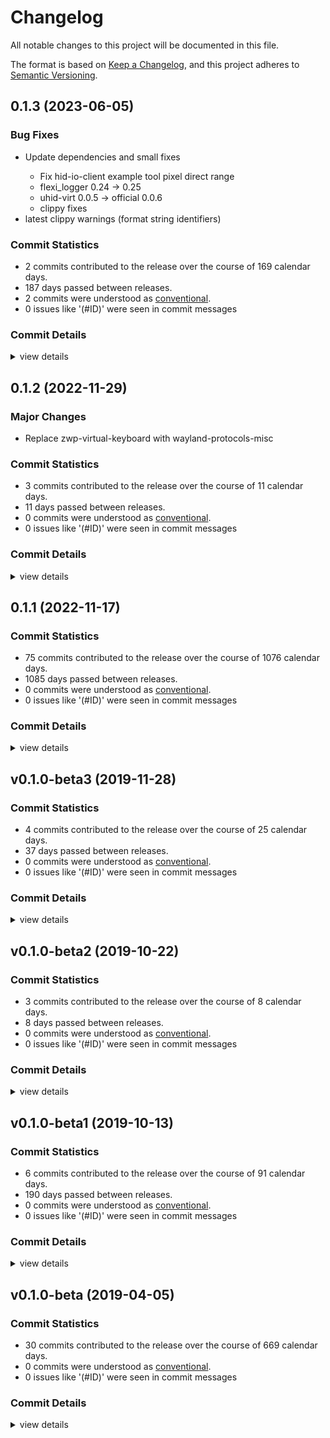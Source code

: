 # Changelog

All notable changes to this project will be documented in this file.

The format is based on [Keep a Changelog](https://keepachangelog.com/en/1.0.0/),
and this project adheres to [Semantic Versioning](https://semver.org/spec/v2.0.0.html).

## 0.1.3 (2023-06-05)

### Bug Fixes

 - <csr-id-62af0b510a7399645469e72f10fbfeffdb5edc7a/> Update dependencies and small fixes
   - Fix hid-io-client example tool pixel direct range
   - flexi_logger 0.24 -> 0.25
   - uhid-virt 0.0.5 -> official 0.0.6
   - clippy fixes
 - <csr-id-559757292afa1cb1e7a8d0ee28d75a3ae8a26ab2/> latest clippy warnings (format string identifiers)

### Commit Statistics

<csr-read-only-do-not-edit/>

 - 2 commits contributed to the release over the course of 169 calendar days.
 - 187 days passed between releases.
 - 2 commits were understood as [conventional](https://www.conventionalcommits.org).
 - 0 issues like '(#ID)' were seen in commit messages

### Commit Details

<csr-read-only-do-not-edit/>

<details><summary>view details</summary>

 * **Uncategorized**
    - Update dependencies and small fixes ([`62af0b5`](https://github.com/hid-io/hid-io-core/commit/62af0b510a7399645469e72f10fbfeffdb5edc7a))
    - Latest clippy warnings (format string identifiers) ([`5597572`](https://github.com/hid-io/hid-io-core/commit/559757292afa1cb1e7a8d0ee28d75a3ae8a26ab2))
</details>

## 0.1.2 (2022-11-29)

### Major Changes

- Replace zwp-virtual-keyboard with wayland-protocols-misc

### Commit Statistics

<csr-read-only-do-not-edit/>

 - 3 commits contributed to the release over the course of 11 calendar days.
 - 11 days passed between releases.
 - 0 commits were understood as [conventional](https://www.conventionalcommits.org).
 - 0 issues like '(#ID)' were seen in commit messages

### Commit Details

<csr-read-only-do-not-edit/>

<details><summary>view details</summary>

 * **Uncategorized**
    - Fix clippy and Windows build issues ([`a735bd5`](https://github.com/hid-io/hid-io-core/commit/a735bd5693485b90940cbcce16bc4057aeb44621))
    - Replace zwp-virtual-keyboard with wayland-protocols-misc ([`9c048a2`](https://github.com/hid-io/hid-io-core/commit/9c048a2e06de93e6fb0a455cb6343353a00795af))
    - Fix clippy warnings ([`33c4c07`](https://github.com/hid-io/hid-io-core/commit/33c4c0751d797858b07ed395aa0bcd81cb6e9198))
</details>

## 0.1.1 (2022-11-17)

### Commit Statistics

<csr-read-only-do-not-edit/>

 - 75 commits contributed to the release over the course of 1076 calendar days.
 - 1085 days passed between releases.
 - 0 commits were understood as [conventional](https://www.conventionalcommits.org).
 - 0 issues like '(#ID)' were seen in commit messages

### Commit Details

<csr-read-only-do-not-edit/>

<details><summary>view details</summary>

 * **Uncategorized**
    - Add tokio as a public crate for easier library importing ([`3f9862b`](https://github.com/hid-io/hid-io-core/commit/3f9862b8d3429142658fbdbe1b885894a5cd9ceb))
    - Adding hid-io-client ([`77e5bd6`](https://github.com/hid-io/hid-io-core/commit/77e5bd6aa17a417939fec4bfba5f8ad2f6ee7ac5))
    - Fixes for PixelSetting and DirectSet capnp rpc ([`5394d79`](https://github.com/hid-io/hid-io-core/commit/5394d79da0b9fbc4a56bc104ca468e992be1241e))
    - Adding pixelSet and pixelSetting to capnp api ([`c742cf7`](https://github.com/hid-io/hid-io-core/commit/c742cf73c7de7f835318b25578fdd9dd741f1792))
    - Add pixel tool commands ([`980dc13`](https://github.com/hid-io/hid-io-core/commit/980dc138656b30f3707421b9478fed409fa54bf4))
    - Fixing clippy warnings ([`679d47d`](https://github.com/hid-io/hid-io-core/commit/679d47dd81a3cdd5b0fe9819b150a20022cf32e5))
    - Update capnproto schema to better describe manufacturing commands ([`486d854`](https://github.com/hid-io/hid-io-core/commit/486d854936b8fc2e51b5c4d50bce9e3b3760abde))
    - Add basic manufacturing test tooling ([`70020ee`](https://github.com/hid-io/hid-io-core/commit/70020eeb5d3b9597d04027b4c030fde627eff8f4))
    - Adding basic pixelSetting and pixelSet protos ([`25f5bf3`](https://github.com/hid-io/hid-io-core/commit/25f5bf3976645936d019024d83d4f4b4f5256a6e))
    - Add h0021(pixelset) h0026(directset) and update manufacturing commands ([`9eee16d`](https://github.com/hid-io/hid-io-core/commit/9eee16da20dd2be07fd83507d229da7124c45419))
    - Add h0030_openurl and CommandInterface for modules ([`69aee41`](https://github.com/hid-io/hid-io-core/commit/69aee411e1f0daf0e1f58b601a9696c49c8ce18a))
    - Add capnproto api for h0002_test and h0000_supported_ids ([`2979ac6`](https://github.com/hid-io/hid-io-core/commit/2979ac6adbe35213e41247545e7aa48d69407b8c))
    - Renaming defmt-impl feature to defmt ([`4f85e19`](https://github.com/hid-io/hid-io-core/commit/4f85e19aa908e7698a0962051f212e068900fc8c))
    - Switching to maintained memmap2 ([`8bab0ca`](https://github.com/hid-io/hid-io-core/commit/8bab0ca65d90851a3e27cdcbfd239f8f914cd49e))
    - Increment patch ([`6db862b`](https://github.com/hid-io/hid-io-core/commit/6db862b53552d417bb875d69de9eff422264eed7))
    - Fix tempfile usage so we no longer need the world_accessible patches ([`553a585`](https://github.com/hid-io/hid-io-core/commit/553a58557f5677fc55d19ee2867414a5dd7f5023))
    - Nightly clippy issues ([`bf655ee`](https://github.com/hid-io/hid-io-core/commit/bf655ee743dbb0b7033bbaf21343beb3e5024e89))
    - Updating linux dependencies to the latest versions ([`08e975d`](https://github.com/hid-io/hid-io-core/commit/08e975d360d50524e56cc2eb249cc3bfedf74993))
    - Fix clippy and build warnings ([`6f0ad47`](https://github.com/hid-io/hid-io-core/commit/6f0ad470ca2fb8342f7febb4cdc395bc1c38c689))
    - Remove bincode-core and serde dependencies ([`8d18fe9`](https://github.com/hid-io/hid-io-core/commit/8d18fe9809e7c3abdf6c1aa8812c20be893808f6))
    - Fixing test case issue with heapless ([`d34ef8c`](https://github.com/hid-io/hid-io-core/commit/d34ef8c1a76bb8846df41ca9969e8daab50e2e7b))
    - Adding basic defmt support to hid-io-protocol ([`c074bdb`](https://github.com/hid-io/hid-io-core/commit/c074bdbb73fe55a1a44d3c690df11883453d809c))
    - Updating to heapless 0.7 ([`674e724`](https://github.com/hid-io/hid-io-core/commit/674e724ae182af6c0d99f8012f1b4d489cced3df))
    - Adding versioning to hid-io-protocol ([`589db1e`](https://github.com/hid-io/hid-io-core/commit/589db1e80208dba0599149ab7f3283ce0b49d041))
    - Adding manufacturing-test support to examples ([`3213ebe`](https://github.com/hid-io/hid-io-core/commit/3213ebee96b1686272fff4f06c735baf9e2d2e04))
    - Fixing clippy errors ([`4d5e4d7`](https://github.com/hid-io/hid-io-core/commit/4d5e4d73daa6e2de08ff0378fe82f5b87701cd93))
    - Adding h0051 manufacturing test result ([`c8ce11c`](https://github.com/hid-io/hid-io-core/commit/c8ce11c6a5f9de8c4788e569b35945ccb85d522e))
    - Fixing h0030 and h0034 terminal commands ([`d58af7e`](https://github.com/hid-io/hid-io-core/commit/d58af7edb1081fed8ee3bb27876191b389258120))
    - More bring-up with hid-io-kibohd ([`e9c2cf3`](https://github.com/hid-io/hid-io-core/commit/e9c2cf38eae556a736203b8450633a0826d3b23f))
    - Fixing Sync packets ([`b83f996`](https://github.com/hid-io/hid-io-core/commit/b83f9960bd52eb0fbb4e31acaf66296fd2b6d72c))
    - More cleanup from hid-io-protocol integration ([`166ef4b`](https://github.com/hid-io/hid-io-core/commit/166ef4bf6fa93647484438c9d66224045a8825c4))
    - Integrated h0031 and h0034 into hid-io-core ([`32956aa`](https://github.com/hid-io/hid-io-core/commit/32956aadcec61588a433a03e5173406a21f7cf38))
    - Integrating more hid-io-protocol into hid-io-core ([`ef15ee1`](https://github.com/hid-io/hid-io-core/commit/ef15ee1cb1ce8b66b68cd0eea89999b869399d98))
    - Adding more hid-io commands ([`d835b13`](https://github.com/hid-io/hid-io-core/commit/d835b13ed0bb3645c7a0c3db6691dc88c42abddb))
    - Adding h0050 and integrating h0001 and h0005 in to hid-io-core ([`c24a6ef`](https://github.com/hid-io/hid-io-core/commit/c24a6ef27a213fc4cdf11a95f494cacaba0a2691))
    - Initial integration of hid-io-protocol into hid-io-core ([`36b62e4`](https://github.com/hid-io/hid-io-core/commit/36b62e4292e3e605f80a558d9e372befe0fe1001))
    - Adding split buffer processing ([`ebde1c1`](https://github.com/hid-io/hid-io-core/commit/ebde1c15a66ca3570413ddbff7f30a9fc058ca25))
    - Splitting out hid-io-protocol into it's own crate ([`46503de`](https://github.com/hid-io/hid-io-core/commit/46503de936dded5cfe6816637d286a1f47ad864a))
    - More tools and hid-io command work ([`192444e`](https://github.com/hid-io/hid-io-core/commit/192444e2f3c164ae268f5fbdbdcf30a21ebe0041))
    - Adding Terminal hid-io packet as a generic supported id ([`d0baab1`](https://github.com/hid-io/hid-io-core/commit/d0baab1355bd40ba24dd22364eb1c8e98a4575c8))
    - Small typo in Windows deps ([`543c5ce`](https://github.com/hid-io/hid-io-core/commit/543c5ce3aee62457277b0455161b61153533e0b7))
    - Adding library entry point ([`96567e4`](https://github.com/hid-io/hid-io-core/commit/96567e4350252182185b4d0e1ec9314f2e630f1e))
    - Adding optional features for hid-io ([`90eda51`](https://github.com/hid-io/hid-io-core/commit/90eda5100569e71ec9856ea36b16621532824388))
    - Fix new clippy warnings ([`b0d2b51`](https://github.com/hid-io/hid-io-core/commit/b0d2b51549eb12a4f6ef22da1fa921a4ec8e0584))
    - Updating GitHub Actions dependencies for Wayland ([`d37abb8`](https://github.com/hid-io/hid-io-core/commit/d37abb8ae5c9b9daf3050a05c39292887b51600f))
    - Updating Windows build ([`f3d410f`](https://github.com/hid-io/hid-io-core/commit/f3d410f8959390355a9a993ef5eeb707d1c454a4))
    - Adding Wayland UTF-8 typing support ([`f897ff2`](https://github.com/hid-io/hid-io-core/commit/f897ff2a8484a358308fcdc83f6585642e633b67))
    - Adding device info capnproto api ([`ab29e66`](https://github.com/hid-io/hid-io-core/commit/ab29e66de5033451c9460a8ec384050bff86a04c))
    - Fixes repeated UTF-8 emoji bug in macOS ([`372f9f7`](https://github.com/hid-io/hid-io-core/commit/372f9f7541263cd5a8d07e80018eb6658733187b))
    - Update Unicode support for macOS ([`9749bf6`](https://github.com/hid-io/hid-io-core/commit/9749bf64ec88e1c0375432846a0d67cd20a4c0dd))
    - Converting hidapi to use read_timeout() instead of polling read() ([`a689ac7`](https://github.com/hid-io/hid-io-core/commit/a689ac7d33c909630adaafc49a920439204b526b))
    - Adding info API to daemon node ([`149d4ea`](https://github.com/hid-io/hid-io-core/commit/149d4ea93d646b46e37f77007a5b4f82ae448e4c))
    - Adding manufacturingTest command ([`e7b07d2`](https://github.com/hid-io/hid-io-core/commit/e7b07d2f07dbb2b84bf8a8df68f3d4e236f17fd4))
    - Adding unicode_string and unicode_key capnproto api functions ([`e46205b`](https://github.com/hid-io/hid-io-core/commit/e46205bc146d90e5084a5a994e860e43d90291f7))
    - Refactor of unicode module ([`8f2d59d`](https://github.com/hid-io/hid-io-core/commit/8f2d59d5db494c51662982d9d648c34872f882e7))
    - Adding daemonnode skeleton ([`7a05065`](https://github.com/hid-io/hid-io-core/commit/7a0506532d249cdce5aa65552dae8d080aaef623))
    - Adding compilation toggles for Linux specific features ([`af16a4c`](https://github.com/hid-io/hid-io-core/commit/af16a4cfec4abfc8ea37c0dfe75929bcb92e8839))
    - CLI subscriptions now working again after async refactor ([`275b82d`](https://github.com/hid-io/hid-io-core/commit/275b82d9f0f26e6297b973a8a7bac54006e8a818))
    - Fixing nodes subscriptions ([`8fa3a87`](https://github.com/hid-io/hid-io-core/commit/8fa3a87c90fabe3b14ee8a455943a5eeed74555d))
    - Renaming HIDIO to HidIo in capnproto schemas ([`1acf3c0`](https://github.com/hid-io/hid-io-core/commit/1acf3c08fa1a1d2f859c9088845908992ea1b182))
    - More tokio 0.3 fixes ([`a6a545f`](https://github.com/hid-io/hid-io-core/commit/a6a545f9df42d20bd582b676502af783ba62d277))
    - Updating more cargo packages ([`754b8bf`](https://github.com/hid-io/hid-io-core/commit/754b8bfcd6b6834bc8d62fe24c8461a1b4d7486a))
    - RpcSystem abort now working correctly ([`fbb09e3`](https://github.com/hid-io/hid-io-core/commit/fbb09e3d3c6639793066c819d86cfcd045d00d14))
    - Upgrading to tokio 0.3 ([`43cdbd4`](https://github.com/hid-io/hid-io-core/commit/43cdbd4c720f5cdd66f43cada0eedf39bdca487b))
    - Github actions fixes for Linux ([`cba9d60`](https://github.com/hid-io/hid-io-core/commit/cba9d60d0cbbaaca5dc5c9781a86d7dccdd0dfa4))
    - Added working uhid nkro and 6kro keyboard tests ([`8ec7ae2`](https://github.com/hid-io/hid-io-core/commit/8ec7ae2b0e9fecbc901f41e82a1ebe7d1d72ac2f))
    - Basic evdev monitoring (keyboard hid only) is working ([`85b551c`](https://github.com/hid-io/hid-io-core/commit/85b551c5d08b0b87edd480b414acdfdbbfbe94a3))
    - Initial vhid and evdev work on Linux ([`47fd4c4`](https://github.com/hid-io/hid-io-core/commit/47fd4c4af6fc0b6a9dfae66c4a9c0bdf4df18425))
    - Major refactor ([`79901f5`](https://github.com/hid-io/hid-io-core/commit/79901f53a55ebf9ea80ae60f5f027dc5aeed3c26))
    - Adding sleep mode and Non-Acked packets to HID-IO spec ([`e5a2145`](https://github.com/hid-io/hid-io-core/commit/e5a214538a331b4f2cdc2fa319329a65c131ff57))
    - Fixing clippy errors ([`85e46a7`](https://github.com/hid-io/hid-io-core/commit/85e46a7bcb481bade9855407a29382a74db7632e))
    - Fixes some disconnection crashes ([`6e25561`](https://github.com/hid-io/hid-io-core/commit/6e25561be942b64abb357a70fb47dafc8084becf))
    - Decreasing scan delay ([`dede17a`](https://github.com/hid-io/hid-io-core/commit/dede17a85eef57d57f4c12b10d604b56f8c99b99))
    - Adding re-connecting debug terminal support ([`95b1e53`](https://github.com/hid-io/hid-io-core/commit/95b1e538f8ee4e2b58cb99ca104a335afe9e086c))
    - Cleaning up non-logged messages ([`a7171cb`](https://github.com/hid-io/hid-io-core/commit/a7171cb1dc022bcded41991d8813e5d8e5fd4704))
</details>

## v0.1.0-beta3 (2019-11-28)

### Commit Statistics

<csr-read-only-do-not-edit/>

 - 4 commits contributed to the release over the course of 25 calendar days.
 - 37 days passed between releases.
 - 0 commits were understood as [conventional](https://www.conventionalcommits.org).
 - 0 issues like '(#ID)' were seen in commit messages

### Commit Details

<csr-read-only-do-not-edit/>

<details><summary>view details</summary>

 * **Uncategorized**
    - Incrementing to v0.1.0-beta3 ([`55d2e0a`](https://github.com/hid-io/hid-io-core/commit/55d2e0a51cc30758ba93569aac9eff7a5b4e5fb0))
    - Add log files ([`f3505be`](https://github.com/hid-io/hid-io-core/commit/f3505beefcac012f78cc5239d8019f4c4a0976be))
    - Adding on_nodesupdate callback to Python API ([`93abe49`](https://github.com/hid-io/hid-io-core/commit/93abe49d83d529281e30a812cf22c0b8e1702b29))
    - Cleanup and fixes ([`c2efaeb`](https://github.com/hid-io/hid-io-core/commit/c2efaeb437f2dbfd6decef59df2afb61e362d698))
</details>

## v0.1.0-beta2 (2019-10-22)

### Commit Statistics

<csr-read-only-do-not-edit/>

 - 3 commits contributed to the release over the course of 8 calendar days.
 - 8 days passed between releases.
 - 0 commits were understood as [conventional](https://www.conventionalcommits.org).
 - 0 issues like '(#ID)' were seen in commit messages

### Commit Details

<csr-read-only-do-not-edit/>

<details><summary>view details</summary>

 * **Uncategorized**
    - Renaming top-level code sections to hid-io-core ([`74569ba`](https://github.com/hid-io/hid-io-core/commit/74569ba3c5554d436d296a833b03335cfd26b34f))
    - Updating python client library ([`9a6e2d1`](https://github.com/hid-io/hid-io-core/commit/9a6e2d13a04a65cafc37f19649d77434bbcb7924))
    - Adding working tempfile support for unix-like systems ([`26d66f8`](https://github.com/hid-io/hid-io-core/commit/26d66f82c4f8ab2273d74de680b8bf98a8aa6851))
</details>

## v0.1.0-beta1 (2019-10-13)

### Commit Statistics

<csr-read-only-do-not-edit/>

 - 6 commits contributed to the release over the course of 91 calendar days.
 - 190 days passed between releases.
 - 0 commits were understood as [conventional](https://www.conventionalcommits.org).
 - 0 issues like '(#ID)' were seen in commit messages

### Commit Details

<csr-read-only-do-not-edit/>

<details><summary>view details</summary>

 * **Uncategorized**
    - GitHub Actions ([`6a7fa76`](https://github.com/hid-io/hid-io-core/commit/6a7fa76675fb46a548e28d116a270cb8a7022a38))
    - Updating to new authentication scheme ([`3d18c78`](https://github.com/hid-io/hid-io-core/commit/3d18c784b72ecf4ad7502484a5564500b55c6289))
    - Fixing Windows arg bug ([`5460e7b`](https://github.com/hid-io/hid-io-core/commit/5460e7b174cac719630c0e4ce8aa974e54e85e93))
    - Fixing Windows linting errors ([`2a8bfda`](https://github.com/hid-io/hid-io-core/commit/2a8bfda94582d04300161c6af81efafd69c54841))
    - Fixing Linux linter warnings ([`591e811`](https://github.com/hid-io/hid-io-core/commit/591e81168ef6762a12ef043e02811a907e9f0d33))
    - Updating dependencies to work with rust nightlyg ([`b882107`](https://github.com/hid-io/hid-io-core/commit/b882107a4c3a6794cb7675fa5565a24d0d7acfac))
</details>

## v0.1.0-beta (2019-04-05)

### Commit Statistics

<csr-read-only-do-not-edit/>

 - 30 commits contributed to the release over the course of 669 calendar days.
 - 0 commits were understood as [conventional](https://www.conventionalcommits.org).
 - 0 issues like '(#ID)' were seen in commit messages

### Commit Details

<csr-read-only-do-not-edit/>

<details><summary>view details</summary>

 * **Uncategorized**
    - Cargo fmt ([`2ed012f`](https://github.com/hid-io/hid-io-core/commit/2ed012f95f6a5571062e6d6249b2c7d1270d081e))
    - X11 Unicode fixes ([`33aba7b`](https://github.com/hid-io/hid-io-core/commit/33aba7b17843cb02d9ed977d279b7369091dadcd))
    - More stable rpc ([`cdcb5fc`](https://github.com/hid-io/hid-io-core/commit/cdcb5fcd083bbd0c3a47b11b7297877189cca9fa))
    - No more clippy warnings ([`e6c03d1`](https://github.com/hid-io/hid-io-core/commit/e6c03d1915a5e385303bdf1a77d6f37eb922c3cb))
    - More docs ([`37e945a`](https://github.com/hid-io/hid-io-core/commit/37e945ab58b03fd46c3d3929698ac5ae3eb6e656))
    - Update packet id's to match spec ([`247b4a3`](https://github.com/hid-io/hid-io-core/commit/247b4a39732981f29f7f2f8e43df277af1100209))
    - Cleanup ([`10d187d`](https://github.com/hid-io/hid-io-core/commit/10d187d8c23e9a9bb9601f01aacd1b6269318ab7))
    - OSX Unicode support and service ([`6d8c6d8`](https://github.com/hid-io/hid-io-core/commit/6d8c6d8d3f6ab5355eaf978d045e9c1d54f3b97b))
    - Windows service and cross compiling ([`64d1577`](https://github.com/hid-io/hid-io-core/commit/64d157734ce163f93f845d3847e24add5164eb95))
    - The commit ([`695c4cc`](https://github.com/hid-io/hid-io-core/commit/695c4ccd2b70772b29a11c31fd743d6c0cb385cc))
    - Collect node info durring auth ([`0e4ce23`](https://github.com/hid-io/hid-io-core/commit/0e4ce23d3893e0f8f720cccce585ef9def9f4bab))
    - Dynamic nodes list ([`f3daf71`](https://github.com/hid-io/hid-io-core/commit/f3daf7122fc6fc11736e05ff920ea952b14652c7))
    - Node storage & retrieval ([`1703c4a`](https://github.com/hid-io/hid-io-core/commit/1703c4ac2388e060dc1f484c5e5e934a7b62a643))
    - Basic auth stubs ([`3413ef2`](https://github.com/hid-io/hid-io-core/commit/3413ef2bf35ba48073d16d5b0ee756e77616c70c))
    - Add optional TLS encryption ([`1e42f56`](https://github.com/hid-io/hid-io-core/commit/1e42f566111bd17c1880475db71dba00c64dc9d8))
    - Upgrade to 2018 edition ([`2975e13`](https://github.com/hid-io/hid-io-core/commit/2975e13c9c3d945e264aa18c3ad65e81dcd77f49))
    - Create unicode x11 output module ([`f8b61c6`](https://github.com/hid-io/hid-io-core/commit/f8b61c6f574b1807c380902790cdb590f39bcff2))
    - Initial rust rpc server ([`9de2051`](https://github.com/hid-io/hid-io-core/commit/9de2051d064e6a059d77403a9a488c4ebb19e249))
    - Run rustfmt ([`7858e89`](https://github.com/hid-io/hid-io-core/commit/7858e89c3d1eb3272a835c926349afd18b437048))
    - Run rstfmt on the codebase ([`13069e8`](https://github.com/hid-io/hid-io-core/commit/13069e86152bfb4f5dbf5ee05bb8c45c8d6e9895))
    - Fixing compilation errors ([`61eeccf`](https://github.com/hid-io/hid-io-core/commit/61eeccf4111a1d97177252ccf6e93333d76bb108))
    - Missing file ([`025f91f`](https://github.com/hid-io/hid-io-core/commit/025f91fe430f9d95d66d06edaabff190cae6ef7e))
    - Example client/server in Python and initial Cap'n'Proto Schema files ([`37a9966`](https://github.com/hid-io/hid-io-core/commit/37a996697127bd7bf6d2d2ed1382dac2131126e9))
    - Adding basic cli options ([`b3427bf`](https://github.com/hid-io/hid-io-core/commit/b3427bf259a91c84d81c554a5355a921c8b14df8))
    - Adding HID-IO protocol module ([`f0bbe92`](https://github.com/hid-io/hid-io-core/commit/f0bbe9241f2720a078f68c7368e119b3bf351048))
    - Merge branch 'master' of https://github.com/hid-io/hid-io ([`afc44da`](https://github.com/hid-io/hid-io-core/commit/afc44da939defdd9cd1bb20232abf19f29937c5a))
    - Initial serialization of HID-IO packets (including continuation chunking) ([`5e04e99`](https://github.com/hid-io/hid-io-core/commit/5e04e990a82c830bf3234e038e5c6ec4ad060a7f))
    - Adding Travis CI build for Linux and macOS; appveyor for Windows ([`2ca24e2`](https://github.com/hid-io/hid-io-core/commit/2ca24e2b0b1302aaf15b9e757c3f9725b6941b66))
    - Device connect/reconnect code now working ([`bfa3e15`](https://github.com/hid-io/hid-io-core/commit/bfa3e15a05ded3f987fd6f067965741e6741453b))
    - Initial code structure dump ([`d9b2931`](https://github.com/hid-io/hid-io-core/commit/d9b2931f74fdbab7d9ee5ee43356e2fa89754c96))
</details>

